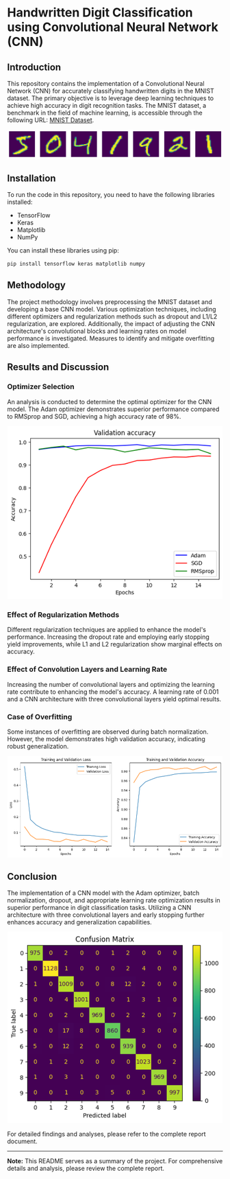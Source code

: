 # Handwritten Digit Classification using Convolutional Neural Network (CNN)

## Introduction
This repository contains the implementation of a Convolutional Neural Network (CNN) for accurately classifying handwritten digits in the MNIST dataset. The primary objective is to leverage deep learning techniques to achieve high accuracy in digit recognition tasks. The MNIST dataset, a benchmark in the field of machine learning, is accessible through the following URL: [MNIST Dataset](http://yann.lecun.com/exdb/mnist).

![Mint](https://github.com/adewoleaj/Handwritten-Digit-Classification-using-Convolutional-Neural-Network-CNN-/blob/main/mint.png?raw=true)

## Installation
To run the code in this repository, you need to have the following libraries installed:
- TensorFlow
- Keras
- Matplotlib
- NumPy

You can install these libraries using pip:
```bash
pip install tensorflow keras matplotlib numpy
```

## Methodology
The project methodology involves preprocessing the MNIST dataset and developing a base CNN model. Various optimization techniques, including different optimizers and regularization methods such as dropout and L1/L2 regularization, are explored. Additionally, the impact of adjusting the CNN architecture's convolutional blocks and learning rates on model performance is investigated. Measures to identify and mitigate overfitting are also implemented.

## Results and Discussion

### Optimizer Selection
An analysis is conducted to determine the optimal optimizer for the CNN model. The Adam optimizer demonstrates superior performance compared to RMSprop and SGD, achieving a high accuracy rate of 98%.

![Optimizers](https://github.com/adewoleaj/Handwritten-Digit-Classification-using-Convolutional-Neural-Network-CNN-/blob/main/performance%20of%20different%20optimizers.png?raw=true)

### Effect of Regularization Methods
Different regularization techniques are applied to enhance the model's performance. Increasing the dropout rate and employing early stopping yield improvements, while L1 and L2 regularization show marginal effects on accuracy.

### Effect of Convolution Layers and Learning Rate
Increasing the number of convolutional layers and optimizing the learning rate contribute to enhancing the model's accuracy. A learning rate of 0.001 and a CNN architecture with three convolutional layers yield optimal results.

### Case of Overfitting
Some instances of overfitting are observed during batch normalization. However, the model demonstrates high validation accuracy, indicating robust generalization.

![Loss and accuracy](https://github.com/adewoleaj/Handwritten-Digit-Classification-using-Convolutional-Neural-Network-CNN-/blob/main/loss%20and%20accuracy%20plot.png?raw=true)

## Conclusion
The implementation of a CNN model with the Adam optimizer, batch normalization, dropout, and appropriate learning rate optimization results in superior performance in digit classification tasks. Utilizing a CNN architecture with three convolutional layers and early stopping further enhances accuracy and generalization capabilities.

![Confusion](https://github.com/adewoleaj/Handwritten-Digit-Classification-using-Convolutional-Neural-Network-CNN-/blob/main/confusion%20matric.png?raw=true)


For detailed findings and analyses, please refer to the complete report document.

---
**Note:** This README serves as a summary of the project. For comprehensive details and analysis, please review the complete report.
